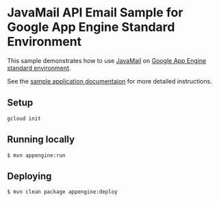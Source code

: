 # JavaMail API Email Sample for Google App Engine Standard Environment

This sample demonstrates how to use [JavaMail][javamail-api] on [Google App Engine
standard environment][ae-docs].

See the [sample application documentaion][sample-docs] for more detailed
instructions.

[ae-docs]: https://cloud.google.com/appengine/docs/java/
[javamail-api]: https://jakartaee.github.io/mail-api/
[sample-docs]: https://cloud.google.com/appengine/docs/java/mail/

## Setup

    gcloud init

## Running locally
    $ mvn appengine:run

## Deploying
    $ mvn clean package appengine:deploy
